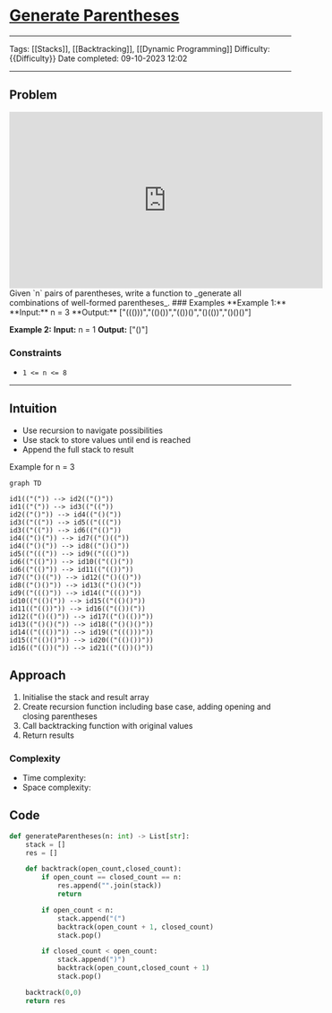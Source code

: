 # [Generate Parentheses](https://leetcode.com/problems/generate-parentheses/)
---
Tags: [[Stacks]], [[Backtracking]], [[Dynamic Programming]]
Difficulty: {{Difficulty}}
Date completed: 09-10-2023 12:02

---
## Problem
<iframe width="560" height="315" src="https://www.youtube.com/embed/s9fokUqJ76A?si=BYc8TsGASaK8cqF2" title="YouTube video player" frameborder="0" allow="accelerometer; autoplay; clipboard-write; encrypted-media; gyroscope; picture-in-picture; web-share" allowfullscreen></iframe>
Given `n` pairs of parentheses, write a function to _generate all combinations of well-formed parentheses_.
### Examples
**Example 1:**
**Input:** n = 3
**Output:** ["((()))","(()())","(())()","()(())","()()()"]

**Example 2:**
**Input:** n = 1
**Output:** ["()"]
### Constraints
- `1 <= n <= 8`
---
## Intuition
- Use recursion to navigate possibilities
- Use stack to store values until end is reached
- Append the full stack to result

Example for n = 3
```mermaid
graph TD

id1(("(")) --> id2(("()"))
id1(("(")) --> id3(("(("))
id2(("()")) --> id4(("()("))
id3(("((")) --> id5(("((("))
id3(("((")) --> id6(("(()"))
id4(("()(")) --> id7(("()(("))
id4(("()(")) --> id8(("()()"))
id5(("(((")) --> id9(("((()"))
id6(("(()")) --> id10(("(()("))
id6(("(()")) --> id11(("(())"))
id7(("()((")) --> id12(("()(()"))
id8(("()()")) --> id13(("()()("))
id9(("((()")) --> id14(("((())"))
id10(("(()(")) --> id15(("(()()"))
id11(("(())")) --> id16(("(())("))
id12(("()(()")) --> id17(("()(())"))
id13(("()()(")) --> id18(("()()()"))
id14(("((())")) --> id19(("((()))"))
id15(("(()()")) --> id20(("(()())"))
id16(("(())(")) --> id21(("(())()"))
```
## Approach
1. Initialise the stack and result array
2. Create recursion function including base case, adding opening and closing parentheses
3. Call backtracking function with original values
4. Return results
### Complexity
- Time complexity:
- Space complexity:
## Code

```Python
def generateParentheses(n: int) -> List[str]:
	stack = []
	res = []

	def backtrack(open_count,closed_count):
		if open_count == closed_count == n:
			res.append("".join(stack))
			return

		if open_count < n:
			stack.append("(")
			backtrack(open_count + 1, closed_count)
			stack.pop()

		if closed_count < open_count:
			stack.append(")")
			backtrack(open_count,closed_count + 1)
			stack.pop()

	backtrack(0,0)
	return res
```